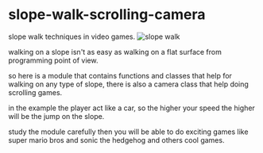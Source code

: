 # slope-walk-scrolling-camera
slope walk techniques in video games.
![slope walk](https://user-images.githubusercontent.com/45993451/223147146-03b955a7-2ea9-4f94-97d4-aeb0548762f8.png)

walking on a slope isn't as easy as walking on a flat surface from programming point of view.

so here is a module that contains functions and classes that help for walking on any type of slope, there is also a camera class that help doing scrolling games.

in the example the player act like a car, so the higher your speed the higher will be the jump on the slope.

study the module carefully then you will be able to do exciting games like super mario bros and sonic the hedgehog and others cool games.
